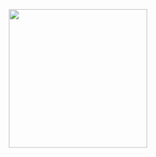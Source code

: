 <center>
  <img src="https://kriyatec.com/wp-content/uploads/2020/05/chatbot2.jpeg"  height="250">
</center>

